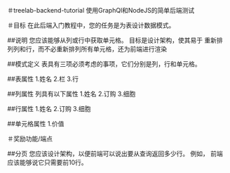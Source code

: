 ＃treelab-backend-tutorial
使用GraphQl和NodeJS的简单后端测试

＃目标
在此后端入门教程中，您的任务是为表设计数据模式。

##说明
您应该能够从列或行中获取单元格。 目标是设计架构，使其易于
重新排列列和行，而不必重新排列所有单元格，还为前端进行渲染

##模式定义
表具有三项必须考虑的事项，它们分别是列，行和单元格。

##表属性
1.姓名
2.栏
3.行

##列属性
列具有以下属性
1.姓名
2.订购
3.细胞

##行属性
1.姓名
2.订购
3.细胞

##单元格属性
1.价值

＃奖励功能/端点

##分页
您应该设计架构，以便前端可以说出要从查询返回多少行。 例如，
前端应该能够说它只需要前10行。
